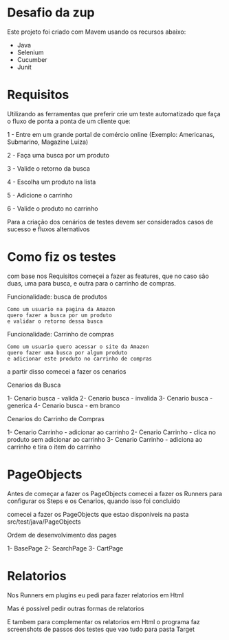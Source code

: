 # Desafio da zup 

Este projeto foi criado com Mavem usando os recursos abaixo:

 - Java 
 - Selenium 
 - Cucumber
 - Junit
 

# Requisitos

 Utilizando as ferramentas que preferir crie um teste automatizado que faça o fluxo de ponta a ponta de um cliente que:

1 - Entre em um grande portal de comércio online (Exemplo: Americanas, Submarino, Magazine Luiza)

2 - Faça uma busca por um produto

3 - Valide o retorno da busca

4 - Escolha um produto na lista

5 - Adicione o carrinho

6 - Valide o produto no carrinho

Para a criação dos cenários de testes devem ser considerados casos de sucesso e fluxos alternativos

# Como fiz os testes

com base nos Requisitos começei a fazer as features, que no caso são duas, uma para busca, e outra para o carrinho de compras.

Funcionalidade: busca de produtos
    
    Como um usuario na pagina da Amazon
    quero fazer a busca por um produto
    e validar o retorno dessa busca

Funcionalidade: Carrinho de compras

    Como um usuario quero acessar o site da Amazon
    quero fazer uma busca por algum produto
    e adicionar este produto no carrinho de compras

a partir disso comecei a fazer os cenarios

Cenarios da Busca

1- Cenario busca - valida
2- Cenario busca - invalida
3- Cenario busca - generica
4- Cenario busca - em branco

Cenarios do Carrinho de Compras

1- Cenario Carrinho - adicionar ao carrinho
2- Cenario Carrinho - clica no produto sem adicionar ao carrinho
3- Cenario Carrinho - adiciona ao carrinho e tira o item do carrinho

# PageObjects 

Antes de começar a fazer os PageObjects comecei a fazer os Runners 
para configurar os Steps e os Cenarios, quando isso foi concluido 

comecei a fazer os PageObjects que estao disponiveis na pasta src/test/java/PageObjects

Ordem de desenvolvimento das pages 

1- BasePage
2- SearchPage
3- CartPage

# Relatorios 

Nos Runners em plugins eu pedi para fazer relatorios em Html 

Mas é possivel pedir outras formas de relatorios

E tambem para complementar os relatorios em Html o programa faz screenshots de passos dos testes 
que vao tudo para pasta Target


